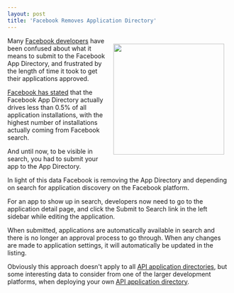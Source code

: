 ```yaml
---
layout: post
title: 'Facebook Removes Application Directory'
---
```

<img style="padding: 15px;" src="http://kinlane-productions.s3.amazonaws.com/facebook/facebook-removes-app-directory.jpg" alt="" width="250" align="right" />Many <a title="Facebook Developers" href="https://developers.facebook.com/">Facebook developers</a> have been confused about what it means to submit to the Facebook App Directory, and frustrated by the length of time it took to get their applications approved.<p></p>
<a title="Facebook has stated" href="https://developers.facebook.com/blog/post/523/">Facebook has stated</a> that the Facebook App Directory actually drives less than 0.5% of all application installations, with the highest number of installations actually coming from Facebook search.<p></p>
And until now, to be visible in search, you had to submit your app to the App Directory.<p></p>
In light of this data Facebook is removing the App Directory and depending on search for application discovery on the Facebook platform.<p></p>
For an app to show up in search, developers now need to go to the application detail page, and click the Submit to Search link in the left sidebar while editing the application.<p></p>
When submitted, applications are automatically available in search and there is no longer an approval process to go through. When any changes are made to application settings, it will automatically be updated in the listing.<p></p>
Obviously this approach doesn't apply to all <a title="application directories" href="http://www.apievangelist.com/ecosystem-building-blocks-detail.php?Building_Block_ID=180">API application directories</a>, but some interesting data to consider from one of the larger development platforms, when deploying your own <a title="API application directory" href="http://blog.apievangelist.com/2011/06/08/a-white-label-api-appstore-platform/">API application directory</a>.
